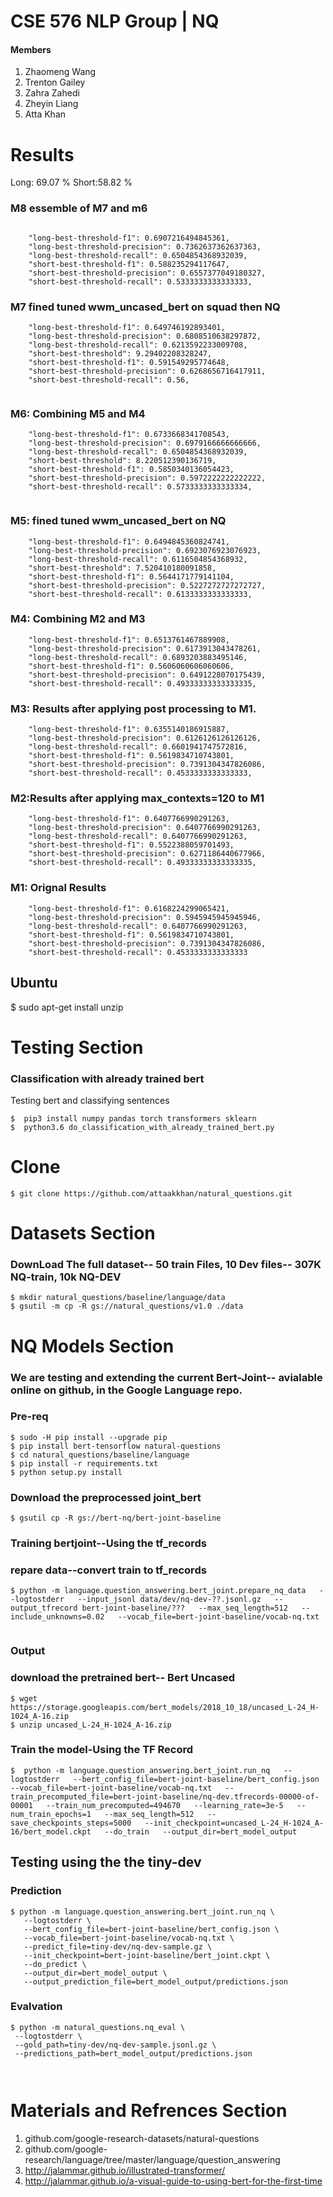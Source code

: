 
# CSE 576 NLP Group | NQ

#### Members
   1) Zhaomeng Wang
   2) Trenton Gailey
   3) Zahra Zahedi
   4) Zheyin Liang
   5) Atta Khan



# Results

Long: 69.07 %
Short:58.82 %


### M8 essemble of M7 and m6
```
 
    "long-best-threshold-f1": 0.6907216494845361,
    "long-best-threshold-precision": 0.7362637362637363,
    "long-best-threshold-recall": 0.6504854368932039,
    "short-best-threshold-f1": 0.588235294117647,
    "short-best-threshold-precision": 0.6557377049180327,
    "short-best-threshold-recall": 0.5333333333333333,
 ```
 
 
### M7 fined tuned wwm_uncased_bert  on squad then NQ
```
    "long-best-threshold-f1": 0.649746192893401,
    "long-best-threshold-precision": 0.6808510638297872,
    "long-best-threshold-recall": 0.6213592233009708,
    "short-best-threshold": 9.29402208328247,
    "short-best-threshold-f1": 0.591549295774648,
    "short-best-threshold-precision": 0.6268656716417911,
    "short-best-threshold-recall": 0.56,
  
  ```
  
  ### M6: Combining M5 and M4
```
    "long-best-threshold-f1": 0.6733668341708543,
    "long-best-threshold-precision": 0.6979166666666666,
    "long-best-threshold-recall": 0.6504854368932039,
    "short-best-threshold": 8.220512390136719,
    "short-best-threshold-f1": 0.5850340136054423,
    "short-best-threshold-precision": 0.5972222222222222,
    "short-best-threshold-recall": 0.5733333333333334,
    
```
### M5: fined tuned wwm_uncased_bert on NQ
```
    "long-best-threshold-f1": 0.6494845360824741,
    "long-best-threshold-precision": 0.6923076923076923,
    "long-best-threshold-recall": 0.6116504854368932,
    "short-best-threshold": 7.520410180091858,
    "short-best-threshold-f1": 0.5644171779141104,
    "short-best-threshold-precision": 0.5227272727272727,
    "short-best-threshold-recall": 0.6133333333333333,
```
### M4: Combining M2 and M3
```
    "long-best-threshold-f1": 0.6513761467889908,
    "long-best-threshold-precision": 0.6173913043478261,
    "long-best-threshold-recall": 0.6893203883495146,
    "short-best-threshold-f1": 0.5606060606060606,
    "short-best-threshold-precision": 0.6491228070175439,
    "short-best-threshold-recall": 0.49333333333333335,
```

### M3: Results after applying  post processing to M1.
```
    "long-best-threshold-f1": 0.6355140186915887,
    "long-best-threshold-precision": 0.6126126126126126,
    "long-best-threshold-recall": 0.6601941747572816,
    "short-best-threshold-f1": 0.5619834710743801,
    "short-best-threshold-precision": 0.7391304347826086,
    "short-best-threshold-recall": 0.4533333333333333,
 ```
### M2:Results after applying max_contexts=120 to M1
```
    "long-best-threshold-f1": 0.6407766990291263,
    "long-best-threshold-precision": 0.6407766990291263,
    "long-best-threshold-recall": 0.6407766990291263,
    "short-best-threshold-f1": 0.5522388059701493,
    "short-best-threshold-precision": 0.6271186440677966,
    "short-best-threshold-recall": 0.49333333333333335,
```

### M1: Orignal Results

```
    "long-best-threshold-f1": 0.6168224299065421,
    "long-best-threshold-precision": 0.5945945945945946,
    "long-best-threshold-recall": 0.6407766990291263,
    "short-best-threshold-f1": 0.5619834710743801,
    "short-best-threshold-precision": 0.7391304347826086,
    "short-best-threshold-recall": 0.4533333333333333
```










## Ubuntu
$ sudo apt-get install unzip

# Testing Section


### Classification with already trained bert

Testing bert and classifying sentences

```
$  pip3 install numpy pandas torch transformers sklearn
$  python3.6 do_classification_with_already_trained_bert.py
```


# Clone
```
$ git clone https://github.com/attaakkhan/natural_questions.git
```


# Datasets Section



### DownLoad The full dataset-- 50 train Files, 10 Dev files-- 307K NQ-train, 10k NQ-DEV
```
$ mkdir natural_questions/baseline/language/data
$ gsutil -m cp -R gs://natural_questions/v1.0 ./data
```




# NQ Models Section 

### We are testing and extending the current Bert-Joint-- avialable online on github, in the Google Language repo.

### Pre-req
```
$ sudo -H pip install --upgrade pip
$ pip install bert-tensorflow natural-questions
$ cd natural_questions/baseline/language
$ pip install -r requirements.txt
$ python setup.py install

```



### Download the preprocessed joint_bert

```
$ gsutil cp -R gs://bert-nq/bert-joint-baseline
```


### Training bertjoint--Using the tf_records
### repare data--convert train to tf_records
```
$ python -m language.question_answering.bert_joint.prepare_nq_data   --logtostderr   --input_jsonl data/dev/nq-dev-??.jsonl.gz   --output_tfrecord bert-joint-baseline/???   --max_seq_length=512   --include_unknowns=0.02   --vocab_file=bert-joint-baseline/vocab-nq.txt


```

### Output

### download the pretrained bert-- Bert Uncased
```
$ wget https://storage.googleapis.com/bert_models/2018_10_18/uncased_L-24_H-1024_A-16.zip
$ unzip uncased_L-24_H-1024_A-16.zip 
```
### Train the model-Using the TF Record
```
$  python -m language.question_answering.bert_joint.run_nq   --logtostderr   --bert_config_file=bert-joint-baseline/bert_config.json   --vocab_file=bert-joint-baseline/vocab-nq.txt   --train_precomputed_file=bert-joint-baseline/nq-dev.tfrecords-00000-of-00001   --train_num_precomputed=494670   --learning_rate=3e-5   --num_train_epochs=1   --max_seq_length=512   --save_checkpoints_steps=5000   --init_checkpoint=uncased_L-24_H-1024_A-16/bert_model.ckpt   --do_train   --output_dir=bert_model_output
```

## Testing using the the tiny-dev


### Prediction
```
$ python -m language.question_answering.bert_joint.run_nq \
   --logtostderr \
   --bert_config_file=bert-joint-baseline/bert_config.json \
   --vocab_file=bert-joint-baseline/vocab-nq.txt \
   --predict_file=tiny-dev/nq-dev-sample.gz \
   --init_checkpoint=bert-joint-baseline/bert_joint.ckpt \
   --do_predict \
   --output_dir=bert_model_output \
   --output_prediction_file=bert_model_output/predictions.json
  ```
### Evalvation

  ```
$ python -m natural_questions.nq_eval \
   --logtostderr \
   --gold_path=tiny-dev/nq-dev-sample.jsonl.gz \
   --predictions_path=bert_model_output/predictions.json
   
   

  ```
 
   
   

# Materials and Refrences Section
1) github.com/google-research-datasets/natural-questions
2) github.com/google-research/language/tree/master/language/question_answering
3) http://jalammar.github.io/illustrated-transformer/
4) http://jalammar.github.io/a-visual-guide-to-using-bert-for-the-first-time


